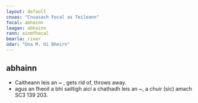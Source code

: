 ```yaml
---
layout: default
cnuas: "Cnuasach Focal as Teileann"
focal: abhainn
leagan: abhainn
rann: ainmfhocal
bearla: river
údar: "Úna M. Uí Bheirn"
---
```


## abhainn

* Caitheann leis an ~ , gets rid of, throws
away.
* agus an fheoil a bhí sailtigh aicí a chathadh
leis an ~, a chuir (sic) amach SC3 139 203.
